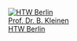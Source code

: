 
<a href="{{site.baseurl}}"><img src="{{site.baseurl}}images/htw_logo_green.gif" alt="HTW Berlin" title="HTW Berlin">
<br/>Prof. Dr. B. Kleinen<br/>HTW Berlin</a>
</header>
